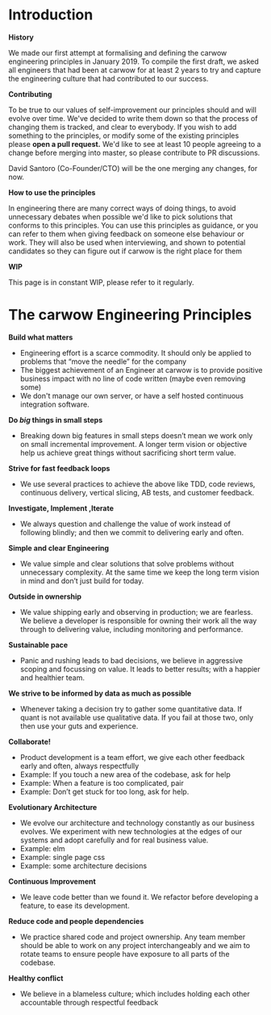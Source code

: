 # Introduction

__History__

We made our first attempt at formalising and defining the carwow engineering principles in January 2019. To compile the first draft, we asked all engineers that had been at carwow for at least 2 years to try and capture the engineering culture that had contributed to our success. 

__Contributing__

To be true to our values of self-improvement our principles should and will evolve over time. We've decided to write them down so that the process of changing them is tracked, and clear to everybody.
If you wish to add something to the principles, or modify some of the existing principles please **open a pull request.**
We'd like to see at least 10 people agreeing to a change before merging into master, so please contribute to PR discussions. 

David Santoro (Co-Founder/CTO) will be the one merging any changes, for now.

__How to use the principles__

In engineering there are many correct ways of doing things, to avoid unnecessary debates when possible we'd like to pick solutions that conforms to this principles. You can use this principles as guidance, or you can refer to them when giving feedback on someone else behaviour or work.
They will also be used when interviewing, and shown to potential candidates so they can figure out if carwow is the right place for them

__WIP__

This page is in constant WIP, please refer to it regularly.

# The carwow Engineering Principles


__Build what matters__ 
  
  * Engineering effort is a scarce commodity. It should only be applied to problems that “move the needle” for the company
  * The biggest achievement of an Engineer at carwow is to provide positive business impact with no line of code written (maybe even removing some)
  * We don't manage our own server, or have a self hosted continuous integration software.
    
    
__Do *big* things in small steps__
  
  * Breaking down big features in small steps doesn’t mean we work only on small incremental improvement. A longer term vision or objective help us achieve great things without sacrificing short term value.
    
    
__Strive for fast feedback loops__
  
  * We use several practices to achieve the above like TDD, code reviews, continuous delivery, vertical slicing, AB tests, and customer feedback.
    
    
__Investigate, Implement ,Iterate__
  
  * We always question and challenge the value of work instead of following blindly; and then we commit to delivering early and often.
    

__Simple and clear Engineering__
  
  * We value simple and clear solutions that solve problems without unnecessary complexity. At the same time we keep the long term vision in mind and don’t just build for today. 
    

__Outside in ownership__
  
  * We value shipping early and observing in production; we are fearless. We believe a developer is responsible for owning their work all the way through to delivering value, including monitoring and performance. 

__Sustainable pace__
  
  * Panic and rushing leads to bad decisions, we believe in aggressive scoping and focussing on value. It leads to better results; with a happier and healthier team. 
    
    
__We strive to be informed by data as much as possible__
    
  * Whenever taking a decision try to gather some quantitative data. If quant is not available use qualitative data. If you fail at those two, only then use your guts and experience.
    

__Collaborate!__

  * Product development is a team effort, we give each other feedback early and often, always respectfully
  * Example: If you touch a new area of the codebase, ask for help 
  * Example: When a feature is too complicated, pair
  * Example: Don’t get stuck for too long, ask for help.

  
__Evolutionary Architecture__
  
  * We evolve our architecture and technology constantly as our business evolves. We experiment with new technologies at the edges of our systems and adopt carefully and for real business value.
  * Example: elm 
  * Example: single page css
  * Example: some architecture decisions 
    

__Continuous Improvement__
  
  * We leave code better than we found it. We refactor before developing a feature, to ease its development. 
  

__Reduce code and people dependencies__
  
  * We practice shared code and project ownership. Any team member should be able to work on any project interchangeably and we aim to rotate teams to ensure people have exposure to all parts of the codebase.



__Healthy conflict__
  
  * We believe in a blameless culture; which includes holding each other accountable through respectful feedback
